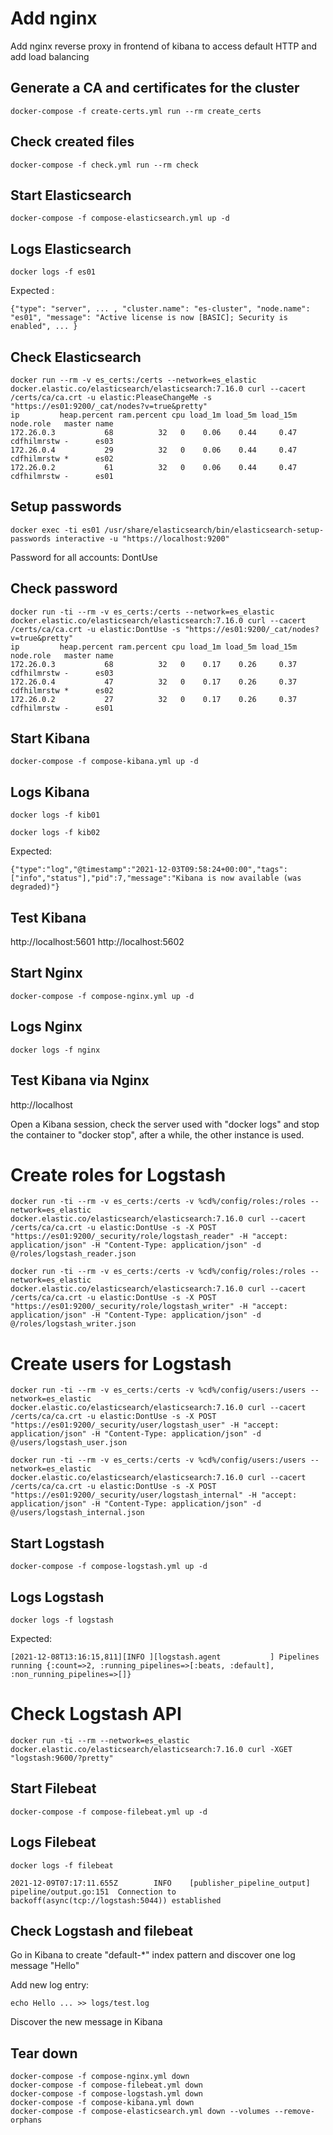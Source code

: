 # Add nginx

Add nginx reverse proxy in frontend of kibana to access default HTTP and add load balancing

## Generate a CA and certificates for the cluster

```
docker-compose -f create-certs.yml run --rm create_certs
```

## Check created files

```
docker-compose -f check.yml run --rm check
```

## Start Elasticsearch

```
docker-compose -f compose-elasticsearch.yml up -d
```

## Logs Elasticsearch

```
docker logs -f es01
```

Expected :
```
{"type": "server", ... , "cluster.name": "es-cluster", "node.name": "es01", "message": "Active license is now [BASIC]; Security is enabled", ... }
```

## Check Elasticsearch

```
docker run --rm -v es_certs:/certs --network=es_elastic docker.elastic.co/elasticsearch/elasticsearch:7.16.0 curl --cacert /certs/ca/ca.crt -u elastic:PleaseChangeMe -s "https://es01:9200/_cat/nodes?v=true&pretty"
ip         heap.percent ram.percent cpu load_1m load_5m load_15m node.role   master name
172.26.0.3           68          32   0    0.06    0.44     0.47 cdfhilmrstw -      es03
172.26.0.4           29          32   0    0.06    0.44     0.47 cdfhilmrstw *      es02
172.26.0.2           61          32   0    0.06    0.44     0.47 cdfhilmrstw -      es01
```

## Setup passwords

```
docker exec -ti es01 /usr/share/elasticsearch/bin/elasticsearch-setup-passwords interactive -u "https://localhost:9200"
```

Password for all accounts: DontUse

## Check password

```
docker run -ti --rm -v es_certs:/certs --network=es_elastic docker.elastic.co/elasticsearch/elasticsearch:7.16.0 curl --cacert /certs/ca/ca.crt -u elastic:DontUse -s "https://es01:9200/_cat/nodes?v=true&pretty"
ip         heap.percent ram.percent cpu load_1m load_5m load_15m node.role   master name
172.26.0.3           68          32   0    0.17    0.26     0.37 cdfhilmrstw -      es03
172.26.0.4           47          32   0    0.17    0.26     0.37 cdfhilmrstw *      es02
172.26.0.2           27          32   0    0.17    0.26     0.37 cdfhilmrstw -      es01
```

## Start Kibana

```
docker-compose -f compose-kibana.yml up -d
```

## Logs Kibana

```
docker logs -f kib01
```

```
docker logs -f kib02
```

Expected:
```
{"type":"log","@timestamp":"2021-12-03T09:58:24+00:00","tags":["info","status"],"pid":7,"message":"Kibana is now available (was degraded)"}
```

## Test Kibana

http://localhost:5601
http://localhost:5602

## Start Nginx

```
docker-compose -f compose-nginx.yml up -d
```

## Logs Nginx

```
docker logs -f nginx
```

## Test Kibana via Nginx

http://localhost

Open a Kibana session, check the server used with "docker logs" and stop the container to "docker stop", after a while, the other instance is used.

# Create roles for Logstash

```
docker run -ti --rm -v es_certs:/certs -v %cd%/config/roles:/roles --network=es_elastic docker.elastic.co/elasticsearch/elasticsearch:7.16.0 curl --cacert /certs/ca/ca.crt -u elastic:DontUse -s -X POST "https://es01:9200/_security/role/logstash_reader" -H "accept: application/json" -H "Content-Type: application/json" -d @/roles/logstash_reader.json
```

```
docker run -ti --rm -v es_certs:/certs -v %cd%/config/roles:/roles --network=es_elastic docker.elastic.co/elasticsearch/elasticsearch:7.16.0 curl --cacert /certs/ca/ca.crt -u elastic:DontUse -s -X POST "https://es01:9200/_security/role/logstash_writer" -H "accept: application/json" -H "Content-Type: application/json" -d @/roles/logstash_writer.json
```

# Create users for Logstash

```
docker run -ti --rm -v es_certs:/certs -v %cd%/config/users:/users --network=es_elastic docker.elastic.co/elasticsearch/elasticsearch:7.16.0 curl --cacert /certs/ca/ca.crt -u elastic:DontUse -s -X POST "https://es01:9200/_security/user/logstash_user" -H "accept: application/json" -H "Content-Type: application/json" -d @/users/logstash_user.json
```

```
docker run -ti --rm -v es_certs:/certs -v %cd%/config/users:/users --network=es_elastic docker.elastic.co/elasticsearch/elasticsearch:7.16.0 curl --cacert /certs/ca/ca.crt -u elastic:DontUse -s -X POST "https://es01:9200/_security/user/logstash_internal" -H "accept: application/json" -H "Content-Type: application/json" -d @/users/logstash_internal.json
```

## Start Logstash

```
docker-compose -f compose-logstash.yml up -d
```

## Logs Logstash

```
docker logs -f logstash
```

Expected:
```
[2021-12-08T13:16:15,811][INFO ][logstash.agent           ] Pipelines running {:count=>2, :running_pipelines=>[:beats, :default], :non_running_pipelines=>[]}
```

# Check Logstash API

```
docker run -ti --rm --network=es_elastic docker.elastic.co/elasticsearch/elasticsearch:7.16.0 curl -XGET "logstash:9600/?pretty"
```

## Start Filebeat

```
docker-compose -f compose-filebeat.yml up -d
```

## Logs Filebeat

```
docker logs -f filebeat
```

```
2021-12-09T07:17:11.655Z        INFO    [publisher_pipeline_output]     pipeline/output.go:151  Connection to backoff(async(tcp://logstash:5044)) established
```

## Check Logstash and filebeat

Go in Kibana to create "default-*" index pattern and discover one log message "Hello"

Add new log entry:

```
echo Hello ... >> logs/test.log
```

Discover the new message in Kibana

## Tear down

```
docker-compose -f compose-nginx.yml down
docker-compose -f compose-filebeat.yml down
docker-compose -f compose-logstash.yml down
docker-compose -f compose-kibana.yml down
docker-compose -f compose-elasticsearch.yml down --volumes --remove-orphans
```
